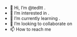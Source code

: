 - 👋 Hi, I’m @tedltt .
- 👀 I’m interested in .
- 🌱 I’m currently learning .
- 💞️ I’m looking to collaborate on 
- 📫 How to reach me 

<!---
tedltt/tedltt is a ✨ special ✨ repository because its `README.md` (this file) appears on your GitHub profile.
You can click the Preview link to take a look at your changes.
--->
